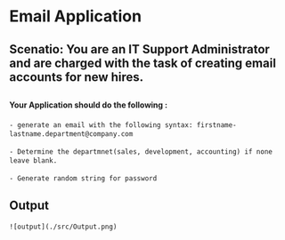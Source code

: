 <!-- @format -->

# Email Application

##

## Scenatio: You are an IT Support Administrator and are charged with the task of creating email accounts for new hires.

##

#### Your Application should do the following :

    - generate an email with the following syntax: firstname-lastname.department@company.com

    - Determine the departmnet(sales, development, accounting) if none leave blank.

    - Generate random string for password

##

## Output

    ![output](./src/Output.png)
